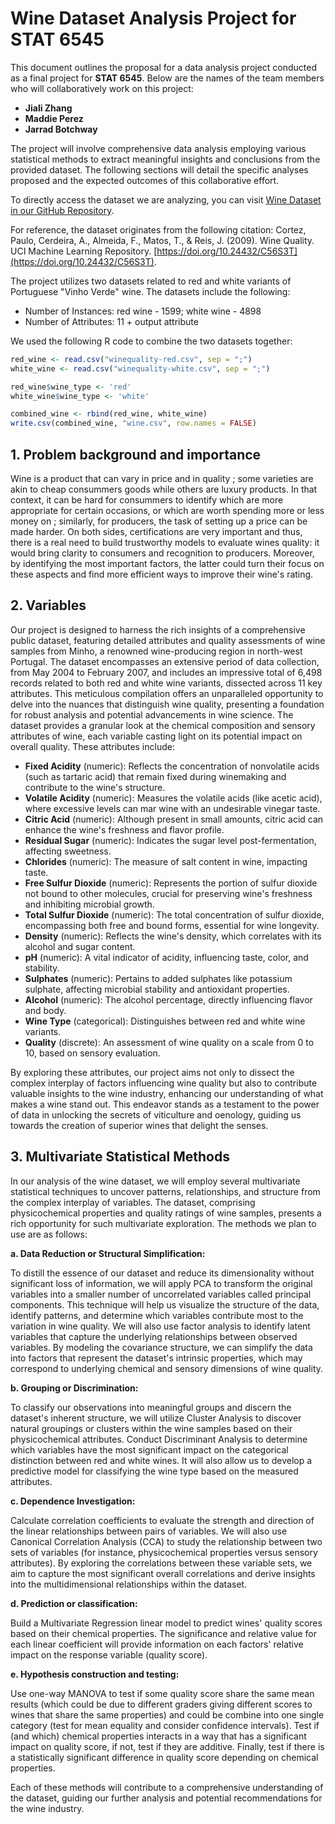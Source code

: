 # Wine Dataset Analysis Project for STAT 6545

This document outlines the proposal for a data analysis project conducted as a final project for **STAT 6545**. Below are the names of the team members who will collaboratively work on this project:

- **Jiali Zhang**
- **Maddie Perez**
- **Jarrad Botchway**

The project will involve comprehensive data analysis employing various statistical methods to extract meaningful insights and conclusions from the provided dataset. The following sections will detail the specific analyses proposed and the expected outcomes of this collaborative effort.

To directly access the dataset we are analyzing, you can visit [Wine Dataset in our GitHub Repository](https://github.com/JialiZhang1016/Wine/blob/main/wine.csv).

For reference, the dataset originates from the following citation: Cortez, Paulo, Cerdeira, A., Almeida, F., Matos, T., & Reis, J. (2009). Wine Quality. UCI Machine Learning Repository. [https://doi.org/10.24432/C56S3T](https://doi.org/10.24432/C56S3T).

The project utilizes two datasets related to red and white variants of Portuguese "Vinho Verde" wine. The datasets include the following:
- Number of Instances: red wine - 1599; white wine - 4898
- Number of Attributes: 11 + output attribute

We used the following R code to combine the two datasets together:

```R
red_wine <- read.csv("winequality-red.csv", sep = ";") 
white_wine <- read.csv("winequality-white.csv", sep = ";")

red_wine$wine_type <- 'red'
white_wine$wine_type <- 'white'

combined_wine <- rbind(red_wine, white_wine)
write.csv(combined_wine, "wine.csv", row.names = FALSE)
```


## 1. Problem background and importance 
Wine is a product that can vary in price and in quality ; some varieties are akin to cheap consummers goods while others are luxury products. In that context, it can be hard for consummers to identify which are more appropriate for certain occasions, or which are worth spending more or less money on ; similarly, for producers, the task of setting up a price can be made harder. 
On both sides, certifications are very important and thus, there is a real need to build trustworthy models to evaluate wines quality: it would bring clarity to consumers and recognition to producers. Moreover, by identifying the most important factors, the latter could turn their focus on these aspects and find more efficient ways to improve their wine's rating. 


## 2. Variables
Our project is designed to harness the rich insights of a comprehensive public dataset, featuring detailed attributes and quality assessments of wine samples from Minho, a renowned wine-producing region in north-west Portugal. The dataset encompasses an extensive period of data collection, from May 2004 to February 2007, and includes an impressive total of 6,498 records related to both red and white wine variants, dissected across 11 key attributes. This meticulous compilation offers an unparalleled opportunity to delve into the nuances that distinguish wine quality, presenting a foundation for robust analysis and potential advancements in wine science.
The dataset provides a granular look at the chemical composition and sensory attributes of wine, each variable casting light on its potential impact on overall quality. These attributes include:
- **Fixed Acidity** (numeric): Reflects the concentration of nonvolatile acids (such as tartaric acid) that remain fixed during winemaking and contribute to the wine's structure.
- **Volatile Acidity** (numeric): Measures the volatile acids (like acetic acid), where excessive levels can mar wine with an undesirable vinegar taste.
- **Citric Acid** (numeric): Although present in small amounts, citric acid can enhance the wine's freshness and flavor profile.
- **Residual Sugar** (numeric): Indicates the sugar level post-fermentation, affecting sweetness.
- **Chlorides** (numeric): The measure of salt content in wine, impacting taste.
- **Free Sulfur Dioxide** (numeric): Represents the portion of sulfur dioxide not bound to other molecules, crucial for preserving wine's freshness and inhibiting microbial growth.
- **Total Sulfur Dioxide** (numeric): The total concentration of sulfur dioxide, encompassing both free and bound forms, essential for wine longevity.
- **Density** (numeric): Reflects the wine's density, which correlates with its alcohol and sugar content.
- **pH** (numeric): A vital indicator of acidity, influencing taste, color, and stability.
- **Sulphates** (numeric): Pertains to added sulphates like potassium sulphate, affecting microbial stability and antioxidant properties.
- **Alcohol** (numeric): The alcohol percentage, directly influencing flavor and body.
- **Wine Type** (categorical): Distinguishes between red and white wine variants.
- **Quality** (discrete): An assessment of wine quality on a scale from 0 to 10, based on sensory evaluation.

By exploring these attributes, our project aims not only to dissect the complex interplay of factors influencing wine quality but also to contribute valuable insights to the wine industry, enhancing our understanding of what makes a wine stand out. This endeavor stands as a testament to the power of data in unlocking the secrets of viticulture and oenology, guiding us towards the creation of superior wines that delight the senses.


## 3. Multivariate Statistical Methods

In our analysis of the wine dataset, we will employ several multivariate statistical techniques to uncover patterns, relationships, and structure from the complex interplay of variables. The dataset, comprising physicochemical properties and quality ratings of wine samples, presents a rich opportunity for such multivariate exploration. The methods we plan to use are as follows:

**a. Data Reduction or Structural Simplification:**

To distill the essence of our dataset and reduce its dimensionality without significant loss of information, we will apply PCA to transform the original variables into a smaller number of uncorrelated variables called principal components. This technique will help us visualize the structure of the data, identify patterns, and determine which variables contribute most to the variation in wine quality. We will also use factor analysis to identify latent variables that capture the underlying relationships between observed variables. By modeling the covariance structure, we can simplify the data into factors that represent the dataset's intrinsic properties, which may correspond to underlying chemical and sensory dimensions of wine quality.

**b. Grouping or Discrimination:**

To classify our observations into meaningful groups and discern the dataset's inherent structure, we will utilize Cluster Analysis to discover natural groupings or clusters within the wine samples based on their physicochemical attributes. Conduct Discriminant Analysis to determine which variables have the most significant impact on the categorical distinction between red and white wines. It will also allow us to develop a predictive model for classifying the wine type based on the measured attributes.

**c. Dependence Investigation:**

Calculate correlation coefficients to evaluate the strength and direction of the linear relationships between pairs of variables. We will also use Canonical Correlation Analysis (CCA) to study the relationship between two sets of variables (for instance, physicochemical properties versus sensory attributes). By exploring the correlations between these variable sets, we aim to capture the most significant overall correlations and derive insights into the multidimensional relationships within the dataset.

**d. Prediction or classification:**

Build a Multivariate Regression linear model to predict wines' quality scores based on their chemical properties. The significance and relative value for each linear coefficient will provide information on each factors' relative impact on the response variable (quality score).

**e. Hypothesis construction and testing:**

Use one-way MANOVA to test if some quality score share the same mean results (which could be due to different graders giving different scores to wines that share the same properties) and could be combine into one single category (test for mean equality and consider confidence intervals). Test if (and which) chemical properties interacts in a way that has a significant impact on quality score, if not, test if they are additive. Finally, test if there is a statistically significant difference in quality score depending on chemical properties.


Each of these methods will contribute to a comprehensive understanding of the dataset, guiding our further analysis and potential recommendations for the wine industry.
